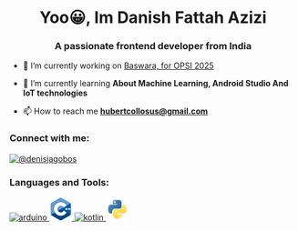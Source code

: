 <h1 align="center">Yoo😀, Im Danish Fattah Azizi</h1>
<h3 align="center">A passionate frontend developer from India</h3>

- 🔭 I’m currently working on [Baswara, for OPSI 2025](https://github.com/Dan-Rekto/BaswaraRekto)

- 🌱 I’m currently learning **About Machine Learning, Android Studio And IoT technologies**

- 📫 How to reach me **hubertcollosus@gmail.com**

<h3 align="left">Connect with me:</h3>
<p align="left">
<a href="https://instagram.com/@denisjagobos" target="blank"><img align="center" src="https://raw.githubusercontent.com/rahuldkjain/github-profile-readme-generator/master/src/images/icons/Social/instagram.svg" alt="@denisjagobos" height="30" width="40" /></a>
</p>

<h3 align="left">Languages and Tools:</h3>
<p align="left"> <a href="https://www.arduino.cc/" target="_blank" rel="noreferrer"> <img src="https://cdn.worldvectorlogo.com/logos/arduino-1.svg" alt="arduino" width="40" height="40"/> </a> <a href="https://www.w3schools.com/cpp/" target="_blank" rel="noreferrer"> <img src="https://raw.githubusercontent.com/devicons/devicon/master/icons/cplusplus/cplusplus-original.svg" alt="cplusplus" width="40" height="40"/> </a> <a href="https://kotlinlang.org" target="_blank" rel="noreferrer"> <img src="https://www.vectorlogo.zone/logos/kotlinlang/kotlinlang-icon.svg" alt="kotlin" width="40" height="40"/> </a> <a href="https://www.python.org" target="_blank" rel="noreferrer"> <img src="https://raw.githubusercontent.com/devicons/devicon/master/icons/python/python-original.svg" alt="python" width="40" height="40"/> </a> </p>
